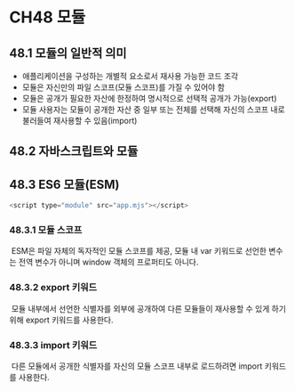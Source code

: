 # CH48 모듈

## 48.1 모듈의 일반적 의미

- 애플리케이션을 구성하는 개별적 요소로서 재사용 가능한 코드 조각
- 모듈은 자신만의 파일 스코프(모듈 스코프)를 가질 수 있어야 함
- 모듈은 공개가 필요한 자산에 한정하여 명시적으로 선택적 공개가 가능(export)
- 모듈 사용자는 모듈이 공개한 자산 중 일부 또는 전체를 선택해 자신의 스코프 내로 불러들여 재사용할 수 있음(import)

## 48.2 자바스크립트와 모듈

## 48.3 ES6 모듈(ESM)

```javascript
<script type="module" src="app.mjs"></script>
```

### 48.3.1 모듈 스코프

&nbsp;ESM은 파일 자체의 독자적인 모듈 스코프를 제공, 모듈 내 var 키워드로 선언한 변수는 전역 변수가 아니며 window 객체의 프로퍼티도 아니다.

### 48.3.2 export 키워드

&nbsp;모듈 내부에서 선언한 식별자를 외부에 공개하여 다른 모듈들이 재사용할 수 있게 하기위해 export 키워드를 사용한다.

### 48.3.3 import 키워드

&nbsp;다른 모듈에서 공개한 식별자를 자신의 모듈 스코프 내부로 로드하려면 import 키워드를 사용한다.
